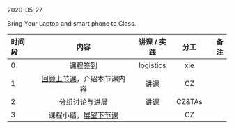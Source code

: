 2020-05-27

Bring Your Laptop and smart phone  to Class. 

| 时间段     |  内容       |   讲课 / 实践     |  分工  |  备注       |
| :---      |   :----:    |     :----:      |    :----:    |  ---:  |
|   0       |  课程签到     |  logistics   |     xie     |        |
|   1       |  [回顾上节课](../WW14/WW14-Plan.md)，介绍本节课内容     |  讲课    |     CZ     |        |
|   2       |  分组讨论与进展      |  讲课 |    CZ&TAs  |     |
|   3       |  课程小结，[展望下节课](../WW16/WW16-Plan.md)       |     |  CZ |   |



